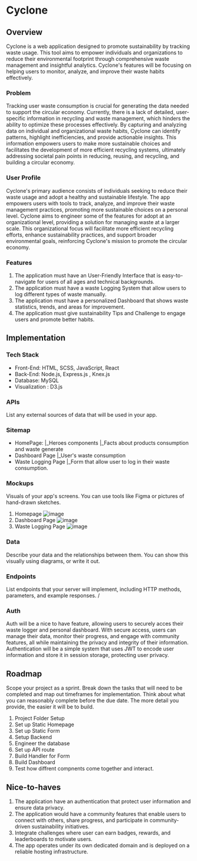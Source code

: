 # Cyclone

## Overview

Cyclone is a web application designed to promote sustainability by tracking waste usage. This tool aims to empower individuals and organizations to reduce their environmental footprint through comprehensive waste management and insightful analytics. Cyclone's features will be focusing on helping users to monitor, analyze, and improve their waste habits effectively.

### Problem

Tracking user waste consumption is crucial for generating the data needed to support the circular economy. Currently, there is a lack of detailed, user-specific information in recycling and waste management, which hinders the ability to optimize these processes effectively. By capturing and analyzing data on individual and organizational waste habits, Cyclone can identify patterns, highlight inefficiencies, and provide actionable insights. This information empowers users to make more sustainable choices and facilitates the development of more efficient recycling systems, ultimately addressing societal pain points in reducing, reusing, and recycling, and building a circular economy.

### User Profile

Cyclone's primary audience consists of individuals seeking to reduce their waste usage and adopt a healthy and sustainable lifestyle. The app empowers users with tools to track, analyze, and improve their waste management practices, promoting more sustainable choices on a personal level. Cyclone aims to engineer some of the features for adopt at an organizational level, providing a solution for managing waste at a larger scale. This organizational focus will facilitate more efficient recycling efforts, enhance sustainability practices, and support broader environmental goals, reinforcing Cyclone's mission to promote the circular economy.

### Features

1. The application must have an User-Friendly Interface that is easy-to-navigate for users of all ages and technical backgrounds.
2. The application must have a waste Logging System that allow users to log different types of waste manually.
3. The application must have a personalized Dashboard that shows waste statistics, trends, and areas for improvement.
4. The application must give sustainability Tips and Challenge to engage users and promote better habits.

## Implementation

### Tech Stack

- Front-End: HTML, SCSS, JavaScript, React
- Back-End: Node.js, Express.js , Knex.js
- Database: MySQL
- Visualization : D3.js
### APIs

List any external sources of data that will be used in your app.

### Sitemap

- HomePage:
    |_Heroes components
    |_Facts about products consumption and waste generate
- Dashboard Page
    |_User's waste consumption
- Waste Logging Page
    |_Form that allow user to log in their waste consumption.

### Mockups

Visuals of your app's screens. You can use tools like Figma or pictures of hand-drawn sketches.
1. Homepage
![image](./src//assets/1.jpg)
2. Dashboard Page
![image](./src//assets/2.jpg)
3. Waste Logging Page
![image](./src//assets/3.jpg)


### Data

Describe your data and the relationships between them. You can show this visually using diagrams, or write it out. 

### Endpoints

List endpoints that your server will implement, including HTTP methods, parameters, and example responses.
/

### Auth

Auth will be a nice to have feature, allowing users to securely acces their waste logger and personal dashboard. With secure access, users can manage their data, monitor their progress, and engage with community features, all while maintaining the privacy and integrity of their information. Authentication will be a simple system that uses JWT to encode user information and store it in session storage, protecting user privacy.


## Roadmap

Scope your project as a sprint. Break down the tasks that will need to be completed and map out timeframes for implementation. Think about what you can reasonably complete before the due date. The more detail you provide, the easier it will be to build.
1. Project Folder Setup
2. Set up Static Homepage  
3. Set up Static Form
4. Setup Backend
5. Engineer the database
6. Set up API route
7. Build Handler for Form
8. Build Dashboard
9. Test how diffrent compnents come together and interact.



## Nice-to-haves

1. The application have an authentication that protect user information and ensure data privacy.
2. The application would have a community features that enable users to connect with others, share progress, and participate in community-driven sustainability initiatives.
3. Integrate challenges where user can earn badges, rewards, and leaderboards to motivate users.
4.  The app operates under its own dedicated domain and is deployed on a reliable hosting infrastructure.